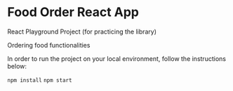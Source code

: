 # Food Order React App

React Playground Project (for practicing the library)

Ordering food functionalities

In order to run the project on your local environment, follow the instructions below:

`npm install`
`npm start`
